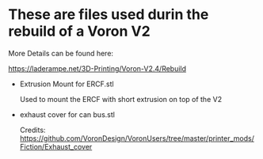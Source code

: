 # These are files used durin the rebuild of a Voron V2
More Details can be found here:

https://laderampe.net/3D-Printing/Voron-V2.4/Rebuild

* Extrusion Mount for ERCF.stl


    Used to mount the ERCF with short extrusion on top of the V2

* exhaust cover for can bus.stl

    Credits: https://github.com/VoronDesign/VoronUsers/tree/master/printer_mods/Fiction/Exhaust_cover
    